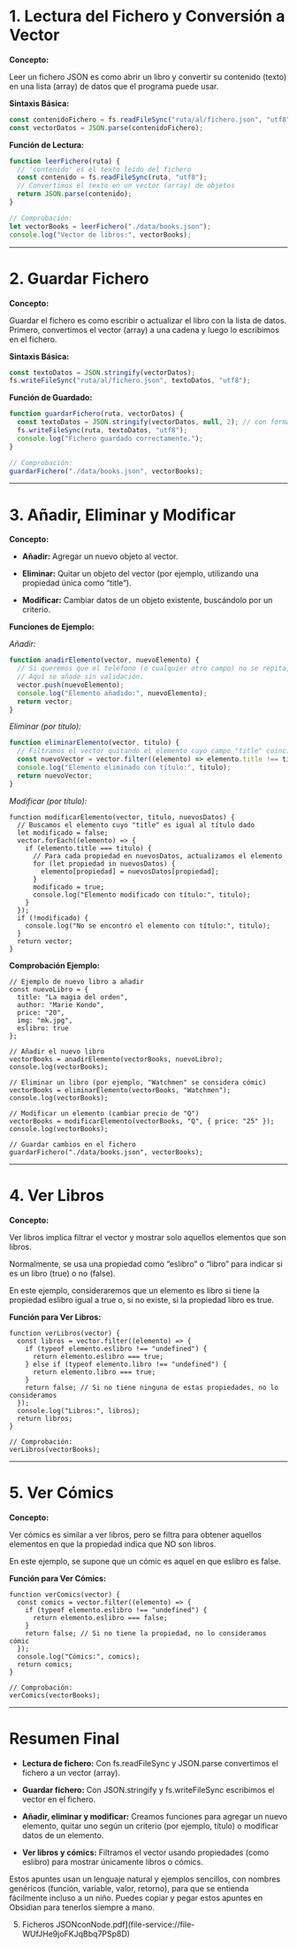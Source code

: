 
# **1. Lectura del Fichero y Conversión a Vector**

  **Concepto:**

Leer un fichero JSON es como abrir un libro y convertir su contenido (texto) en una lista (array) de datos que el programa puede usar.

  
**Sintaxis Básica:**

```js
const contenidoFichero = fs.readFileSync("ruta/al/fichero.json", "utf8");
const vectorDatos = JSON.parse(contenidoFichero);
```

**Función de Lectura:**

```js
function leerFichero(ruta) {
  // 'contenido' es el texto leído del fichero
  const contenido = fs.readFileSync(ruta, "utf8");
  // Convertimos el texto en un vector (array) de objetos
  return JSON.parse(contenido);
}

// Comprobación:
let vectorBooks = leerFichero("./data/books.json");
console.log("Vector de libros:", vectorBooks);
```

  

---

# **2. Guardar Fichero**

  
**Concepto:**

Guardar el fichero es como escribir o actualizar el libro con la lista de datos. 
Primero, convertimos el vector (array) a una cadena y luego lo escribimos en el fichero.
  

**Sintaxis Básica:**

```js
const textoDatos = JSON.stringify(vectorDatos);
fs.writeFileSync("ruta/al/fichero.json", textoDatos, "utf8");
```

**Función de Guardado:**

```js
function guardarFichero(ruta, vectorDatos) {
  const textoDatos = JSON.stringify(vectorDatos, null, 2); // con formato legible
  fs.writeFileSync(ruta, textoDatos, "utf8");
  console.log("Fichero guardado correctamente.");
}

// Comprobación:
guardarFichero("./data/books.json", vectorBooks);
```

  

---

# **3. Añadir, Eliminar y Modificar**

  

**Concepto:**

- **Añadir:** Agregar un nuevo objeto al vector.
    
- **Eliminar:** Quitar un objeto del vector (por ejemplo, utilizando una propiedad única como “title”).
    
- **Modificar:** Cambiar datos de un objeto existente, buscándolo por un criterio.
    

  

**Funciones de Ejemplo:**

  

_Añadir:_

```js
function anadirElemento(vector, nuevoElemento) {
  // Si queremos que el teléfono (o cualquier otro campo) no se repita, podemos comprobarlo.
  // Aquí se añade sin validación.
  vector.push(nuevoElemento);
  console.log("Elemento añadido:", nuevoElemento);
  return vector;
}
```

_Eliminar (por título):_

```js
function eliminarElemento(vector, titulo) {
  // Filtramos el vector quitando el elemento cuyo campo "title" coincida con el título dado.
  const nuevoVector = vector.filter((elemento) => elemento.title !== titulo);
  console.log("Elemento eliminado con título:", titulo);
  return nuevoVector;
}
```

_Modificar (por título):_

```
function modificarElemento(vector, titulo, nuevosDatos) {
  // Buscamos el elemento cuyo "title" es igual al título dado
  let modificado = false;
  vector.forEach((elemento) => {
    if (elemento.title === titulo) {
      // Para cada propiedad en nuevosDatos, actualizamos el elemento
      for (let propiedad in nuevosDatos) {
        elemento[propiedad] = nuevosDatos[propiedad];
      }
      modificado = true;
      console.log("Elemento modificado con título:", titulo);
    }
  });
  if (!modificado) {
    console.log("No se encontró el elemento con título:", titulo);
  }
  return vector;
}
```

**Comprobación Ejemplo:**

```
// Ejemplo de nuevo libro a añadir
const nuevoLibro = {
  title: "La magia del orden",
  author: "Marie Kondo",
  price: "20",
  img: "mk.jpg",
  eslibro: true
};

// Añadir el nuevo libro
vectorBooks = anadirElemento(vectorBooks, nuevoLibro);
console.log(vectorBooks);

// Eliminar un libro (por ejemplo, "Watchmen" se considera cómic)
vectorBooks = eliminarElemento(vectorBooks, "Watchmen");
console.log(vectorBooks);

// Modificar un elemento (cambiar precio de "Q")
vectorBooks = modificarElemento(vectorBooks, "Q", { price: "25" });
console.log(vectorBooks);

// Guardar cambios en el fichero
guardarFichero("./data/books.json", vectorBooks);
```

  

---

# **4. Ver Libros**

  

**Concepto:**

Ver libros implica filtrar el vector y mostrar solo aquellos elementos que son libros.

Normalmente, se usa una propiedad como “eslibro” o “libro” para indicar si es un libro (true) o no (false).

En este ejemplo, consideraremos que un elemento es libro si tiene la propiedad eslibro igual a true o, si no existe, si la propiedad libro es true.

  

**Función para Ver Libros:**

```
function verLibros(vector) {
  const libros = vector.filter((elemento) => {
    if (typeof elemento.eslibro !== "undefined") {
      return elemento.eslibro === true;
    } else if (typeof elemento.libro !== "undefined") {
      return elemento.libro === true;
    }
    return false; // Si no tiene ninguna de estas propiedades, no lo consideramos
  });
  console.log("Libros:", libros);
  return libros;
}

// Comprobación:
verLibros(vectorBooks);
```

  

---

# **5. Ver Cómics**

  

**Concepto:**

Ver cómics es similar a ver libros, pero se filtra para obtener aquellos elementos en que la propiedad indica que NO son libros.

En este ejemplo, se supone que un cómic es aquel en que eslibro es false.

  

**Función para Ver Cómics:**

```
function verComics(vector) {
  const comics = vector.filter((elemento) => {
    if (typeof elemento.eslibro !== "undefined") {
      return elemento.eslibro === false;
    }
    return false; // Si no tiene la propiedad, no lo consideramos cómic
  });
  console.log("Cómics:", comics);
  return comics;
}

// Comprobación:
verComics(vectorBooks);
```

  

---

# **Resumen Final**

- **Lectura de fichero:** Con fs.readFileSync y JSON.parse convertimos el fichero a un vector (array).
    
- **Guardar fichero:** Con JSON.stringify y fs.writeFileSync escribimos el vector en el fichero.
    
- **Añadir, eliminar y modificar:** Creamos funciones para agregar un nuevo elemento, quitar uno según un criterio (por ejemplo, título) o modificar datos de un elemento.
    
- **Ver libros y cómics:** Filtramos el vector usando propiedades (como eslibro) para mostrar únicamente libros o cómics.
    

  

Estos apuntes usan un lenguaje natural y ejemplos sencillos, con nombres genéricos (función, variable, valor, retorno), para que se entienda fácilmente incluso a un niño. Puedes copiar y pegar estos apuntes en Obsidian para tenerlos siempre a mano.

5. Ficheros JSONconNode.pdf](file-service://file-WUfJHe9joFKJqBbq7PSp8D)